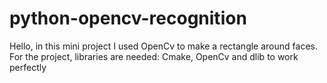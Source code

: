 # python-opencv-recognition 

Hello, in this mini project I used OpenCv to make a rectangle around faces.
For the project, libraries are needed: Cmake, OpenCv and dlib to work perfectly
